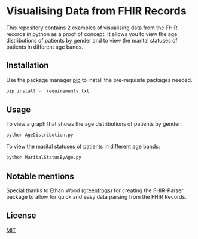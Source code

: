 # Visualising Data from FHIR Records
This repository contains 2 examples of visualising data from the FHIR records in python as a proof of concept. It allows you to view the age distributions of patients by gender and to view the marital statuses of patients in different age bands.
## Installation 
Use the package manager [pip](https://pip.pypa.io/en/stable/) to install the pre-requisite packages needed.
```bash
pip install -r requirements.txt
``` 
## Usage
To view a graph that shows the age distributions of patients by gender:

```bash
python AgeDistribution.py
```

To view the marital statuses of patients in different age bands:

```bash
python MaritalStatusByAge.py
```
## Notable mentions
Special thanks to Ethan Wood ([greenfrogs](https://github.com/greenfrogs)) for creating the FHIR-Parser package to allow for quick and easy data parsing from the FHIR Records.
## License
[MIT](https://choosealicense.com/licenses/mit/)


